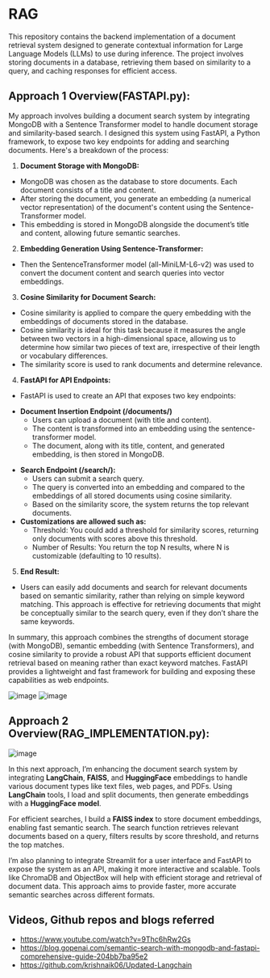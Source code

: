 # RAG
This repository contains the backend implementation of a document retrieval system designed to generate contextual information for Large Language Models (LLMs) to use during inference. The project involves storing documents in a database, retrieving them based on similarity to a query, and caching responses for efficient access.

## Approach 1 Overview(FASTAPI.py):
My approach involves building a document search system by integrating MongoDB with a Sentence Transformer model to handle document storage and similarity-based search. I designed this system using FastAPI, a Python framework, to expose two key endpoints for adding and searching documents. Here's a breakdown of the process:
1. **Document Storage with MongoDB:**
*	MongoDB was chosen as the database to store documents. Each document consists of a title and content.
*	After storing the document, you generate an embedding (a numerical vector representation) of the document's content using the Sentence-Transformer model.
*	This embedding is stored in MongoDB alongside the document’s title and content, allowing future semantic searches.
2. **Embedding Generation Using Sentence-Transformer:**
*	Then the SentenceTransformer model (all-MiniLM-L6-v2) was used to convert the document content and search queries into vector embeddings.
3. **Cosine Similarity for Document Search:**
*	Cosine similarity is applied to compare the query embedding with the embeddings of documents stored in the database.
*	Cosine similarity is ideal for this task because it measures the angle between two vectors in a high-dimensional space, allowing us to determine how similar two pieces of text are, irrespective of their length or vocabulary differences.
*	The similarity score is used to rank documents and determine relevance.
4. **FastAPI for API Endpoints:**
*	FastAPI is used to create an API that exposes two key endpoints:
  - **Document Insertion Endpoint (/documents/)**
      - Users can upload a document (with title and content).
      - The content is transformed into an embedding using the sentence-transformer model.
      -	The document, along with its title, content, and generated embedding, is then stored in MongoDB.
* **Search Endpoint (/search/):**
    -	Users can submit a search query.
    - The query is converted into an embedding and compared to the embeddings of all stored documents using cosine similarity.
    -	Based on the similarity score, the system returns the top relevant documents.
*	**Customizations are allowed such as:**
    -	Threshold: You could add a threshold for similarity scores, returning only documents with scores above this threshold.
    -	Number of Results: You return the top N results, where N is customizable (defaulting to 10 results).
5. **End Result:**
*	Users can easily add documents and search for relevant documents based on semantic similarity, rather than relying on simple keyword matching. This approach is effective for retrieving documents that might be conceptually similar to the search query, even if they don’t share the same keywords.
  
In summary, this approach combines the strengths of document storage (with MongoDB), semantic embedding (with Sentence Transformers), and cosine similarity to provide a robust API that supports efficient document retrieval based on meaning rather than exact keyword matches. FastAPI provides a lightweight and fast framework for building and exposing these capabilities as web endpoints.

![image](https://github.com/user-attachments/assets/54a76e87-654f-435a-bca2-75fcf3656437) ![image](https://github.com/user-attachments/assets/f6be8909-c6bf-4e59-a84a-f1766d083abd)



## Approach 2 Overview(RAG_IMPLEMENTATION.py):
![image](https://github.com/user-attachments/assets/e022e704-777a-42c9-be7c-70f7c773e7cd)

In this next approach, I’m enhancing the document search system by integrating **LangChain**, **FAISS**, and **HuggingFace** embeddings to handle various document types like text files, web pages, and PDFs. Using **LangChain** tools, I load and split documents, then generate embeddings with a **HuggingFace model**.

For efficient searches, I build a **FAISS index** to store document embeddings, enabling fast semantic search. The search function retrieves relevant documents based on a query, filters results by score threshold, and returns the top matches.

I’m also planning to integrate Streamlit for a user interface and FastAPI to expose the system as an API, making it more interactive and scalable. Tools like ChromaDB and ObjectBox will help with efficient storage and retrieval of document data. This approach aims to provide faster, more accurate semantic searches across different formats.

## Videos, Github repos and blogs referred

* https://www.youtube.com/watch?v=9Thc6hRw2Gs
* https://blog.gopenai.com/semantic-search-with-mongodb-and-fastapi-comprehensive-guide-204bb7ba95e2
* https://github.com/krishnaik06/Updated-Langchain
